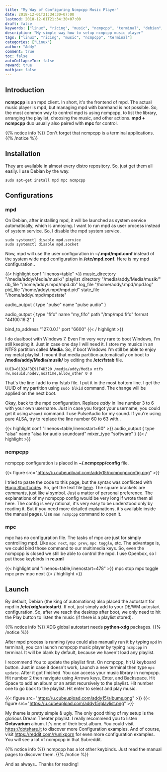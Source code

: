 ```yaml
---
title: "My Way of Configuring Ncmpcpp Music Player"
date: 2018-12-01T21:34:30+07:00
lastmod: 2018-12-01T21:34:30+07:00
draft: false
keywords: ["linux", "ricing", "music", "ncmpcpp", "terminal", "debian", "minimal", "guide"]
description: "My simple way how to setup ncmpcpp music player"
tags: ["linux", "ricing", "music", "ncmpcpp", "terminal"]
categories: ["Linux"]
author: "Addy"
comment: true
toc: false
autoCollapseToc: false
reward: true
mathjax: false
---
```


## Introduction
**ncmpcpp** is an mpd client. In short, it's the frontend of mpd.
The actual music player is mpd, but managing mpd with barehand is not possible.
So, the most common way to control mpd is using ncmpcpp,
to list the library, arranging the playlist, choosing the music, and other actions.
**mpd + ncmpcpp** duo usually also paired with **mpc** for control.

{{% notice info %}}
Don't forget that ncmpcpp is a terminal applications.
{{% /notice %}}

## Installation
They are available in almost every distro repository.
So, just get them all easily. I use Debian by the way.

```Shell
sudo apt-get install mpd mpc ncmpcpp
```

## Configurations
### mpd
On Debian, after installing mpd, it will be launched as system service automatically,
which is annoying. I want to run mpd as user process instead of system service.
So, I disable the mpd system service.

```shell
sudo systemctl disable mpd.service
sudo systemctl disable mpd.socket
```

Now, mpd will use the user configuration in **~/.mpd/mpd.conf**
instead of the system wide mpd configuration in **/etc/mpd.conf**.
Here is my mpd configuration..

{{< highlight conf "linenos=table" >}}
music_directory "/media/addy/Media/musik/"
playlist_directory "/media/addy/Media/musik/"
db_file "/home/addy/.mpd/mpd.db"
log_file "/home/addy/.mpd/mpd.log"
pid_file "/home/addy/.mpd/mpd.pid"
state_file "/home/addy/.mpd/mpdstate"

audio_output {
type "pulse"
name "pulse audio"
}

audio_output {
type "fifo"
name "my_fifo"
path "/tmp/mpd.fifo"
format "44100:16:2"
}

bind_to_address "127.0.0.1"
port "6600"
{{< / highlight >}}

I do dualboot with Windows 7.
Even I'm very very rare to boot Windows, I'm still keeping it.
Just in case one day I will need it.
I store my musics in an NTFS partition called **Media**.
So, if boot Windows I'm still be able to enjoy my metal playlist.
I mount that media partition automatically on boot to **/media/addy/Media/musik/**
by editing the **/etc/fstab** file.

```fstab
UUID=01D2AF3E91F4D320 /media/addy/Media ntfs rw,nosuid,nodev,noatime,allow_other 0 0
```

That's the line I add to my fstab file. I put it in the most bottom line.
I get the UUID of my partition using `sudo blkid` command.
The change will be applied on the next boot.

Okay, back to the mpd configuration.
Replace *addy* in line number 3 to 6 with your own username.
Just in case you forgot your username, you could get it using `whoami` command.
I use PulseAudio for my sound. If you're using pure ALSA,
try to replace the line number 60 to 63 with..

{{< highlight conf "linenos=table,linenostart=60" >}}
audio_output {
type "alsa"
name "alsa for audio soundcard"
mixer_type "software"
}
{{< / highlight >}}

### ncmpcpp
ncmpcpp configuration is placed in **~/.ncmpcpp/config** file.

{{< figure src="https://u.cubeupload.com/addy15/ncmpcppconfig.png" >}}

I tried to paste the code to this page, but the syntax was conflicted with
[Hugo Shortcodes](https://gohugo.io/content-management/shortcodes/).
So, get the text file [here](/file/ncmpcpp/config). The square brackets are *comments*,
just like *\#* symbol. Just a matter of personal preference.
The explanations of my ncmpcpp config would be very long if wrote them all here.
The config is very rational, it's very easy to be understood only by reading it.
But if you need more detailed explanations, it's available inside the manual pages.
Use `man ncmpcpp` command to open it.

### mpc
mpc has no configuration file. The tasks of mpc are just for simply controlling mpd.
Like `mpc next`, `mpc prev`, `mpc toggle`, etc.
The advantage is, we could bind those command to our multimedia keys.
So, even the ncmpcpp is closed we still be able to control the mpd.
I use Openbox, so I put those keybinds in **rc.xml**

{{< highlight xml "linenos=table,linenostart=478" >}}
        <!-- Keybindings to control mpd -->
        <keybind key="XF86AudioStop">
            <action name="Execute">
                <command>mpc stop</command>
            </action>
        </keybind>
        <keybind key="XF86AudioPlay">
            <action name="Execute">
                <command>mpc toggle</command>
            </action>
        </keybind>
        <keybind key="XF86AudioPrev">
            <action name="Execute">
                <command>mpc prev</command>
            </action>
        </keybind>
        <keybind key="XF86AudioNext">
            <action name="Execute">
                <command>mpc next</command>
            </action>
        </keybind>
{{< / highlight >}}

## Launch
By default, Debian (the king of automations) also placed the autostart for mpd in
**/etc/xdg/autostart/**. If not, just simply add to your DE/WM autostart configuration.
So, after we reach the desktop after boot, we only need to hit the Play button to listen
the music (if there is a playlist stored).

{{% notice info %}} 
XDG global autostart needs **python-xdg** packages.
{{% /notice %}}

After mpd process is running (you could also manually run it by typing `mpd`
in terminal), you can launch ncmpcpp music player by typing `ncmpcpp` in terminal.
It will be blank by default, because we haven't load any playlist.

I recommend You to update the playlist first. On ncmpcpp, hit **U** keyboard button.
Just in case it doesn't work, Launch a new terminal then type `mpc update`.
After it got finished. You can access your music library in ncmpcpp.
Hit number 2 then navigate using Arrows keys, Enter, and Backspace.
Hit Space to add an album or an artist
recursively to the playlist. Hit number one to go back to the playlist.
Hit enter to select and play music.

{{< figure src="https://u.cubeupload.com/addy15/albums.png" >}}
{{< figure src="https://u.cubeupload.com/addy15/playlist.png" >}}

My theme is pretty simple & ugly. The only good thing of my setup is the
glorious Dream Theater playlist. I really recommend you to listen **Octavarium** album.
It's one of their best album. You could visit https://dotshare.it to discover
more Configuration examples. And of course, visit https://reddit.com/r/unixporn
for even more configuration examples. You will see a lot of ncmpcpp in that Subreddit.

{{% notice info %}} 
ncmpcpp has a lot other keybinds. Just read the manual pages to discover them.
{{% /notice %}}

And as always.. Thanks for reading!
